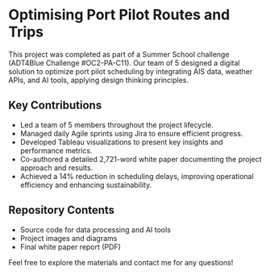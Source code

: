 # Optimising Port Pilot Routes and Trips

This project was completed as part of a Summer School challenge (ADT4Blue Challenge #OC2-PA-C11). Our team of 5 designed a digital solution to optimize port pilot scheduling by integrating AIS data, weather APIs, and AI tools, applying design thinking principles.

## Key Contributions
- Led a team of 5 members throughout the project lifecycle.
- Managed daily Agile sprints using Jira to ensure efficient progress.
- Developed Tableau visualizations to present key insights and performance metrics.
- Co-authored a detailed 2,721-word white paper documenting the project approach and results.
- Achieved a 14% reduction in scheduling delays, improving operational efficiency and enhancing sustainability.

## Repository Contents
- Source code for data processing and AI tools
- Project images and diagrams
- Final white paper report (PDF)

Feel free to explore the materials and contact me for any questions!

